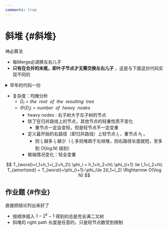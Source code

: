 ```yaml
---
comments: true
---
```

# 斜堆 {#斜堆}

神必算法

- 每Merge必调换左右儿子
- **只有在合并的末尾，即叶子节点才无需交换左右儿子** ，这是与下面这份代码实现不同的

<details>
	<summary>早年的代码一份</summary>
	<pre><code>
    newnode(int v){//返回节点编号 	
    	int x=++cnt; 	
    	val[x]=v,ls[x]=rs[x]=0; 	
    	return x; 
    } 
    int merge(int a,int b){//以a,b为根的树合并,返回根节点 	
    	if(!a||!b) return a+b;
        if(val[a] > val[b]) swap(a,b); 	
        rs[a]=merge(rs[a],b); 	
        swap(ls[a],rs[a]);
        return a; 
    }
  </code></pre>
</details>



- 复杂度：均摊分析
  - $D_i = the\ \ root\ \ of\ \ the\ \ resulting\ \ tree$ 
  - $\Phi (D_i) = number\ \  of\ \ heavy\ \ nodes$
    - heavy nodes :  右子树大于左子树的节点
    - 除了在归并路线上的节点，其他节点的轻重性质不变化
      - 重节点一定会变轻，但是轻节点不一定变重
    - 定义最开始的右路径（即归并路线）上轻节点 $l_i$ ，重节点 $h_i$ 。
      - 则 $l_i$ 越多 $l_i$ 越少（ $l_i$ 多则堆趋于左倾堆，则右路径长度就短，至多到 $O(\log N)$ 级别）
    - 极端情况变化：轻全变重

$$
T_{worst}=l_1+h_1+l_2+h_2\\
\phi_i = h_1+h_2+h\\
\phi_{i+1} \le l_1+l_2+h\\
T_{amortized} = T_{worst}+\phi_{i+1}-\phi_i\le 2(l_1+l_2) \Rightarrow O(\log N)
$$

## 作业题 {#作业}

直接把结论列出来好了

- 按顺序插入 $1-2^k-1$ 得到的总是完全满二叉树
- 斜堆的 right path 长度是任意的，只是轻节点数受到限制